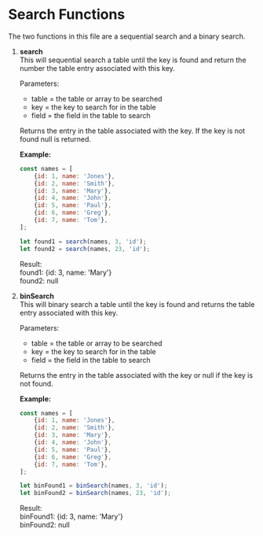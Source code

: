# Search Functions

The two functions in this file are a sequential search and a binary search.

1.  **search**<br>
    This will sequential search a table until the key is found and return the number the table entry associated with this key.

    Parameters:
    -  table = the table or array to be searched
    -  key = the key to search for in the table
    -  field = the field in the table to search

    Returns the entry in the table associated with the key.  If the key is not found null is returned.

    **Example:**
    ```javascript
    const names = [
        {id: 1, name: 'Jones'},
        {id: 2, name: 'Smith'},
        {id: 3, name: 'Mary'},
        {id: 4, name: 'John'},
        {id: 5, name: 'Paul'},
        {id: 6, name: 'Greg'},
        {id: 7, name: 'Tom'},
    ];

    let found1 = search(names, 3, 'id');
    let found2 = search(names, 23, 'id');
    ```

    Result:<br>
        found1: {id: 3, name: 'Mary'}<br>
        found2: null


2.  **binSearch**<br>
    This will binary search a table until the key is found and returns the table entry associated with this key.

    Parameters:
    -  table = the table or array to be searched
    -  key = the key to search for in the table
    -  field = the field in the table to search

    Returns the entry in the table associated with the key or null if the key is not found.

    **Example:**
    ```javascript
    const names = [
        {id: 1, name: 'Jones'},
        {id: 2, name: 'Smith'},
        {id: 3, name: 'Mary'},
        {id: 4, name: 'John'},
        {id: 5, name: 'Paul'},
        {id: 6, name: 'Greg'},
        {id: 7, name: 'Tom'},
    ];

    let binFound1 = binSearch(names, 3, 'id');
    let binFound2 = binSearch(names, 23, 'id');
    ```
    
    Result:<br> 
        binFound1: {id: 3, name: 'Mary'}<br>
        binFound2: null
